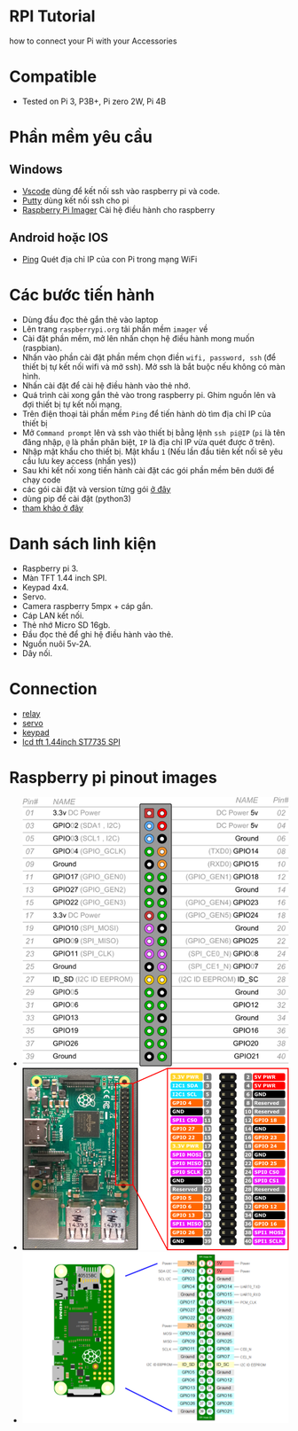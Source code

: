 # RPI Tutorial
how to connect your Pi with your Accessories

# Compatible 

- Tested on Pi 3, P3B+, Pi zero 2W, Pi 4B

# Phần mềm yêu cầu
 ## Windows
 - [Vscode](https://code.visualstudio.com/) dùng để kết nối ssh vào raspberry pi và code.
 - [Putty](https://www.chiark.greenend.org.uk/~sgtatham/putty/latest.html) dùng kết nối ssh cho pi
 - [Raspberry Pi Imager](https://www.raspberrypi.com/software/) Cài hệ điều hành cho raspberry
 
 ## Android hoặc IOS
 - [Ping]() Quét địa chỉ IP của con Pi trong mạng WiFi

# Các bước tiến hành

- Dùng đầu đọc thẻ gắn thẻ vào laptop
- Lên trang `raspberrypi.org` tải phần mềm `imager` về
- Cài đặt phần mềm, mở lên nhấn chọn hệ điều hành mong muốn (raspbian).
- Nhấn vào phần cài đặt phần mềm chọn điền `wifi, password, ssh` (để thiết bị tự kết nối wifi và mở ssh). Mở ssh là bắt buộc nếu không có màn hình.
- Nhấn cài đặt để cài hệ điều hành vào thẻ nhớ.
- Quá trình cài xong gắn thẻ vào trong raspberry pi. Ghim nguồn lên và đợi thiết bị tự kết nối mạng.
- Trên điện thoại tải phần mềm `Ping` để tiến hành dò tìm địa chỉ IP của thiết bị
- Mở `Command prompt` lên và ssh vào thiết bị bằng lệnh `ssh pi@IP` (`pi` là tên đăng nhập, `@` là phần phân biệt, `IP` là địa chỉ IP vừa quét được ở trên).
- Nhập mật khẩu cho thiết bị. Mật khẩu `1` (Nếu lần đầu tiên kết nối sẽ yêu cầu lưu key access (nhấn yes))
- Sau khi kết nối xong tiến hành cài đặt các gói phần mềm bên dưới để chạy code
- các gói cài đặt và version từng gói [ở đây](./piplist.txt)
- dùng pip để cài đặt (python3)
- [tham khảo ở đây](https://projects.raspberrypi.org/en/projects/raspberry-pi-setting-up/0)

# Danh sách linh kiện

- Raspberry pi 3.
- Màn TFT 1.44 inch SPI.
- Keypad 4x4.
- Servo.
- Camera raspberry 5mpx + cáp gắn.
- Cáp LAN kết nối.
- Thẻ nhớ Micro SD 16gb.
- Đầu đọc thẻ để ghi hệ điều hành vào thẻ.
- Nguồn nuôi 5v-2A.
- Dây nối.

# Connection

- [relay](./relay.md)
- [servo](./servo.md)
- [keypad](./keypad.md)
- [lcd tft 1.44inch ST7735 SPI](./tft_1.44_ST7735_SPI.md)

# Raspberry pi pinout images

- ![](./images/RasPiB-GPIO_lightbox.png)
- ![](./images/rpi234_pinout.png)
- ![](./images/rpi_zero_pin.png)